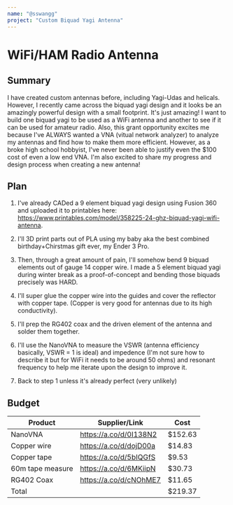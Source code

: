 ```yaml
---
name: "@sswangg"
project: "Custom Biquad Yagi Antenna"
---
```


# WiFi/HAM Radio Antenna

## Summary

I have created custom antennas before, including Yagi-Udas and helicals. However, I recently came across the biquad yagi design and it looks be an amazingly powerful design with a small footprint. It's just amazing! I want to build one biquad yagi to be used as a WiFi antenna and another to see if it can be used for amateur radio. 
Also, this grant opportunity excites me because I've ALWAYS wanted a VNA (vitual network analyzer) to analyze my antennas and find how to make them more efficient. However, as a broke high school hobbyist, I've never been able to justify even the $100 cost of even a low end VNA.
I'm also excited to share my progress and design process when creating a new antenna!

## Plan

1. I've already CADed a 9 element biquad yagi design using Fusion 360 and uploaded it to printables here: https://www.printables.com/model/358225-24-ghz-biquad-yagi-wifi-antenna.

2. I'll 3D print parts out of PLA using my baby aka the best combined birthday+Chirstmas gift ever, my Ender 3 Pro.

3. Then, through a great amount of pain, I'll somehow bend 9 biquad elements out of gauge 14 copper wire. I made a 5 element biquad yagi during winter break as a proof-of-concept and bending those biquads precisely was HARD.

4. I'll super glue the copper wire into the guides and cover the reflector with copper tape. (Copper is very good for antennas due to its high conductivity).

5. I'll prep the RG402 coax and the driven element of the antenna and solder them together.

6. I'll use the NanoVNA to measure the VSWR (antenna efficiency basically, VSWR = 1 is ideal) and impedence (I'm not sure how to describe it but for WiFi it needs to be around 50 ohms) and resonant frequency to help me iterate upon the design to improve it.

7. Back to step 1 unless it's already perfect (very unlikely)

## Budget

| Product         | Supplier/Link                         | Cost   |
| --------------- | ------------------------------------- | ------ |
| NanoVNA         | https://a.co/d/0I138N2                | $152.63|
| Copper wire     | https://a.co/d/dojD00a                | $14.83 |
| Copper tape     | https://a.co/d/5bIQGfS                | $9.53  |
| 60m tape measure| https://a.co/d/6MKiipN                | $30.73 |
| RG402 Coax      | https://a.co/d/cNOhME7                | $11.65 |
| Total           |                                       | $219.37|
